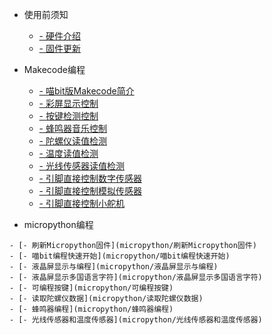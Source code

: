 <!-- * [硬件介绍](./makecode/00喵bit硬件简介)
* [固件更新](./makecode/01固件更新教程)
* [Makecode编程](./makecode/Makecode部分)
* [micropython编程](./micropython/micropython部分) -->
* 使用前须知
    * [- 硬件介绍](makecode/00喵bit硬件简介)
    - [- 固件更新](makecode/01固件更新教程)

* Makecode编程
    - [- 喵bit版Makecode简介](makecode/02喵bit版Makecode简介)
    - [- 彩屏显示控制](makecode/03彩屏显示控制)
    - [- 按键检测控制](makecode/04按键检测控制)
    - [- 蜂鸣器音乐控制](makecode/05蜂鸣器音乐控制)
    - [- 陀螺仪读值检测](makecode/06陀螺仪读值检测)
    - [- 温度读值检测](makecode/07温度读值检测)
    - [- 光线传感器读值检测](makecode/08光线传感器读值检测)
    - [- 引脚直接控制数字传感器](makecode/09引脚直接控制数字传感器)
    - [- 引脚直接控制模拟传感器](makecode/10引脚直接控制模拟传感器)
    - [- 引脚直接控制小舵机](makecode/11引脚直接控制小舵机)

* micropython编程
<!--     - Mu-editor下载和安装 -->
    - [- 刷新Micropython固件](micropython/刷新Micropython固件)
    - [- 喵bit编程快速开始](micropython/喵bit编程快速开始)
    - [- 液晶屏显示与编程](micropython/液晶屏显示与编程)
    - [- 液晶屏显示多国语言字符](micropython/液晶屏显示多国语言字符)
    - [- 可编程按键](micropython/可编程按键)
    - [- 读取陀螺仪数据](micropython/读取陀螺仪数据)
    - [- 蜂鸣器编程](micropython/蜂鸣器编程)
    - [- 光线传感器和温度传感器](micropython/光线传感器和温度传感器)

 <!--    - SD卡和文件系统使用 -->
<!-- **由Kittenbot团队提供** -->

